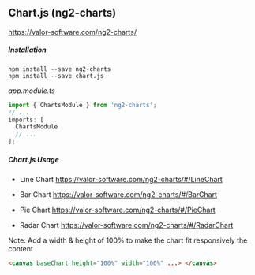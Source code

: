 ## Chart.js (ng2-charts)

https://valor-software.com/ng2-charts/

##### Installation

```console
npm install --save ng2-charts
npm install --save chart.js
```

_app.module.ts_

```typescript
import { ChartsModule } from 'ng2-charts';
// ...
imports: [
  ChartsModule
  // ...
];
```

##### Chart.js Usage

- Line Chart
  https://valor-software.com/ng2-charts/#/LineChart

- Bar Chart
  https://valor-software.com/ng2-charts/#/BarChart

- Pie Chart
  https://valor-software.com/ng2-charts/#/PieChart

- Radar Chart
  https://valor-software.com/ng2-charts/#/RadarChart

Note: Add a width & height of 100% to make the chart fit responsively the content

```html
<canvas baseChart height="100%" width="100%" ...> </canvas>
```
